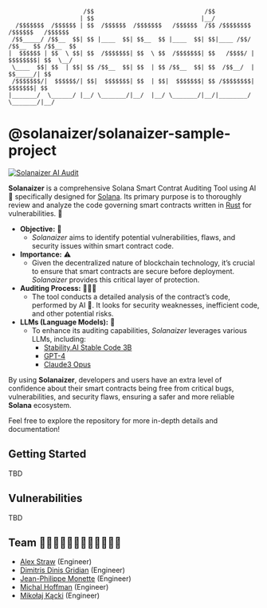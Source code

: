 ```
                     /$$                               /$$     
                    | $$                              |__/ 
  /$$$$$$$  /$$$$$$ | $$  /$$$$$$  /$$$$$$$   /$$$$$$  /$$ /$$$$$$$$  /$$$$$$   /$$$$$$
 /$$_____/ /$$__  $$| $$ |____  $$| $$__  $$ |____  $$| $$|____ /$$/ /$$__  $$ /$$__  $$
|  $$$$$$ | $$  \ $$| $$  /$$$$$$$| $$  \ $$  /$$$$$$$| $$   /$$$$/ | $$$$$$$$| $$  \__/
 \____  $$| $$  | $$| $$ /$$__  $$| $$  | $$ /$$__  $$| $$  /$$__/  | $$_____/| $$
 /$$$$$$$/|  $$$$$$/| $$|  $$$$$$$| $$  | $$|  $$$$$$$| $$ /$$$$$$$$|  $$$$$$$| $$
|_______/  \______/ |__/ \_______/|__/  |__/ \_______/|__/|________/ \_______/|__/
```

# @solanaizer/solanaizer-sample-project

[![Solanaizer AI Audit](https://github.com/solanaizer/solanaizer-sample-project/actions/workflows/solana-audit.yml/badge.svg)](https://github.com/solanaizer/solanaizer-sample-project/actions/workflows/solana-audit.yml)

**Solanaizer** is a comprehensive Solana Smart Contrat Auditing Tool using AI 🤖 specifically designed for [Solana](https://solana.com/). Its primary purpose is to thoroughly review and analyze the code governing smart contracts written in [Rust](https://www.rust-lang.org/) for vulnerabilities. 🐛

- **Objective:** 🎯
  - _Solanaizer_ aims to identify potential vulnerabilities, flaws, and security issues within smart contract code.
- **Importance:** ⚠️
  - Given the decentralized nature of blockchain technology, it’s crucial to ensure that smart contracts are secure before deployment. _Solanaizer_ provides this critical layer of protection.
- **Auditing Process:** 🕵🏻‍♀️
  - The tool conducts a detailed analysis of the contract’s code, performed by AI 🤖. It looks for security weaknesses, inefficient code, and other potential risks.
- **LLMs (Language Models):** 💭
  - To enhance its auditing capabilities, _Solanaizer_ leverages various LLMs, including:
    - [Stability.AI Stable Code 3B](https://stability.ai/news/stable-code-2024-llm-code-completion-release)
    - [GPT-4](https://openai.com/gpt-4)
    - [Claude3 Opus](https://www.anthropic.com/news/claude-3-family)

By using **Solanaizer**, developers and users have an extra level of confidence about their smart contracts being free from critical bugs, vulnerabilities, and security flaws, ensuring a safer and more reliable **Solana** ecosystem.

Feel free to explore the repository for more in-depth details and documentation!

## Getting Started

TBD

## Vulnerabilities

TBD

## Team 👨🏻‍💻👨🏻‍💻👨🏻‍💻👨🏻‍💻

- [Alex Straw](https://github.com/alex-straw) (Engineer)
- [Dimitris Dinis Gridian](https://github.com/DinisDimitris) (Engineer)
- [Jean-Philippe Monette](https://github.com/jpmonette) (Engineer)
- [Michal Hoffman](https://github.com/MZHoffman) (Engineer)
- [Mikołaj Kącki](https://github.com/mkacki98) (Engineer)
